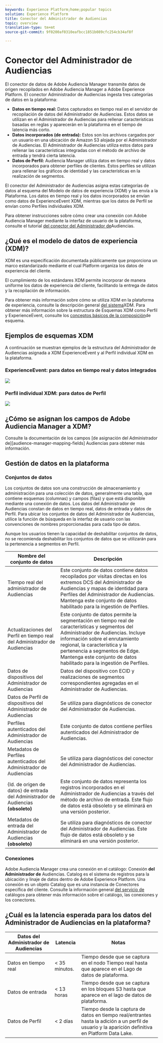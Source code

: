 ```yaml
---
keywords: Experience Platform;home;popular topics
solution: Experience Platform
title: Conector del Administrador de Audiencias
topic: overview
translation-type: tm+mt
source-git-commit: 9f0200af0310eafbcc1851b089cfc254cb34af8f

---
```



# Conector del Administrador de Audiencias

El conector de datos de Adobe Audiencia Manager transmite datos de origen recopilados en Adobe Audiencia Manager a Adobe Experience Platform. El conector Administrador de Audiencias ingesta tres categorías de datos en la plataforma:

- **Datos en tiempo real:** Datos capturados en tiempo real en el servidor de recopilación de datos del Administrador de Audiencias. Estos datos se utilizan en el Administrador de Audiencias para rellenar características basadas en reglas y aparecerán en la plataforma en el tiempo de latencia más corto.
- **Datos incorporados (de entrada):** Estos son los archivos cargados por un usuario en una ubicación de Amazon S3 alojada por el Administrador de Audiencias. El Administrador de Audiencias utiliza estos datos para rellenar las características integradas con el método de archivo de entrada y tendrá cierta latencia.
- **Datos de Perfil:** Audiencia Manager utiliza datos en tiempo real y datos incorporados para obtener perfiles de clientes. Estos perfiles se utilizan para rellenar los gráficos de identidad y las características en la realización de segmentos.

El conector del Administrador de Audiencias asigna estas categorías de datos al esquema del Modelo de datos de experiencia (XDM) y las envía a la Plataforma. Los datos en tiempo real y los datos incorporados se envían como datos de ExperienceEvent XDM, mientras que los datos de Perfil se envían como Perfiles individuales XDM.

Para obtener instrucciones sobre cómo crear una conexión con Adobe Audiencia Manager mediante la interfaz de usuario de la plataforma, consulte el tutorial [del conector del Administrador de](https://www.adobe.io/apis/experienceplatform/home/tutorials/sources-ui-tutorials.html#!api-specification/markdown/narrative/tutorials/sources_tutorial/ui/adobe-applications/aam-ui-tutorial.md)Audiencias.

## ¿Qué es el modelo de datos de experiencia (XDM)?

XDM es una especificación documentada públicamente que proporciona un marco estandarizado mediante el cual Platform organiza los datos de experiencia del cliente.

El cumplimiento de los estándares XDM permite incorporar de manera uniforme los datos de experiencia del cliente, facilitando la entrega de datos y la recopilación de información.

Para obtener más información sobre cómo se utiliza XDM en la plataforma de experiencia, consulte la descripción general [del sistema](../../../xdm/home.md)XDM. Para obtener más información sobre la estructura de Esquemas XDM como Perfil y ExperienceEvent, consulte los [conceptos básicos de la composición](../../../xdm/schema/composition.md)de esquema.

## Ejemplos de esquemas XDM

A continuación se muestran ejemplos de la estructura del Administrador de Audiencias asignada a XDM ExperienceEvent y al Perfil individual XDM en la plataforma.

### ExperienceEvent: para datos en tiempo real y datos integrados

![](images/aam-experience-events-for-dcs-and-onboarding-data.png)

### Perfil individual XDM: para datos de Perfil

![](images/aam-profile-xdm-for-profile-data.png)

## ¿Cómo se asignan los campos de Adobe Audiencia Manager a XDM?

Consulte la documentación de los campos [de asignación del Administrador de][audience-manager-mapping-fields] Audiencias para obtener más información.

## Gestión de datos en la plataforma

### Conjuntos de datos

Los conjuntos de datos son una construcción de almacenamiento y administración para una colección de datos, generalmente una tabla, que contiene esquemas (columnas) y campos (filas) y que está disponible mediante una conexión de datos. Los datos del Administrador de Audiencias constan de datos en tiempo real, datos de entrada y datos de Perfil. Para ubicar los conjuntos de datos del Administrador de Audiencias, utilice la función de búsqueda en la interfaz de usuario con las convenciones de nombres proporcionadas para cada tipo de datos.

Aunque los usuarios tienen la capacidad de deshabilitar conjuntos de datos, no se recomienda deshabilitar los conjuntos de datos que se utilizarán para la pertenencia a segmentos en Perfil.

| Nombre del conjunto de datos | Descripción |
| ------------ | ----------- |
| Tiempo real del administrador de Audiencias | Este conjunto de datos contiene datos recopilados por visitas directas en los extremos DCS del Administrador de Audiencias y mapas de identidad para Perfiles del Administrador de Audiencias. Mantenga este conjunto de datos habilitado para la ingestión de Perfiles. |
| Actualizaciones del Perfil en tiempo real del Administrador de Audiencias | Este conjunto de datos permite la segmentación en tiempo real de características y segmentos del Administrador de Audiencias. Incluye información sobre el enrutamiento regional, la característica y la pertenencia a segmentos de Edge. Mantenga este conjunto de datos habilitado para la ingestión de Perfiles. |
| Datos de dispositivos del Administrador de Audiencias | Datos del dispositivo con ECID y realizaciones de segmentos correspondientes agregadas en el Administrador de Audiencias. |
| Datos de Perfil de dispositivos del Administrador de Audiencias | Se utiliza para diagnósticos de conector del Administrador de Audiencias. |
| Perfiles autenticados del Administrador de Audiencias | Este conjunto de datos contiene perfiles autenticados del Administrador de Audiencias. |
| Metadatos de Perfiles autenticados del Administrador de Audiencias | Se utiliza para diagnósticos del conector del Administrador de Audiencias. |
| {Id. de origen de datos} de entrada del Administrador de Audiencias **(obsoleto)** | Este conjunto de datos representa los registros incorporados en el Administrador de Audiencias a través del método de archivo de entrada. Este flujo de datos está obsoleto y se eliminará en una versión posterior. |
| Metadatos de entrada del Administrador de Audiencias **(obsoleto)** | Se utiliza para diagnósticos de conector del Administrador de Audiencias. Este flujo de datos está obsoleto y se eliminará en una versión posterior. |

### Conexiones

Adobe Audiencia Manager crea una conexión en el catálogo: Conexión **del Administrador de** Audiencias. Catalog es el sistema de registros para la ubicación y linaje de datos dentro de Adobe Experience Platform. Una conexión es un objeto Catalog que es una instancia de Conectores específica del cliente. Consulte la información general [del servicio de](../../../catalog/home.md) catálogos para obtener más información sobre el catálogo, las conexiones y los conectores.

## ¿Cuál es la latencia esperada para los datos del Administrador de Audiencias en la plataforma?

| Datos del Administrador de Audiencias | Latencia | Notas |
| --- | --- | --- |
| Datos en tiempo real | &lt; 35 minutos. | Tiempo desde que se captura en el nodo Tiempo real hasta que aparece en el Lago de datos de plataforma. |
| Datos de entrada | &lt; 13 horas | Tiempo desde que se captura en los bloques S3 hasta que aparece en el lago de datos de plataforma. |
| Datos de Perfil | &lt; 2 días | Tiempo desde la captura de datos en tiempo real/entrantes hasta la adición a un perfil de usuario y la aparición definitiva en Platform Data Lake. |